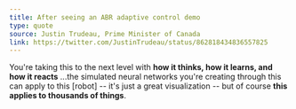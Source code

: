 ```yaml
---
title: After seeing an ABR adaptive control demo
type: quote
source: Justin Trudeau, Prime Minister of Canada
link: https://twitter.com/JustinTrudeau/status/862818434836557825
---
```


You're taking this to the next level with **how it thinks, how it learns,
and how it reacts** ...the simulated neural networks you're creating through 
this can apply to this [robot] -- it's just a great visualization -- 
but of course **this applies to thousands of things**.

